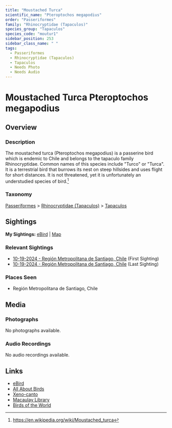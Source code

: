 ```yaml
---
title: "Moustached Turca"
scientific_name: "Pteroptochos megapodius"
order: "Passeriformes"
family: "Rhinocryptidae (Tapaculos)"
species_group: "Tapaculos"
species_code: "moutur1"
sidebar_position: 253
sidebar_class_name: " "
tags: 
  - Passeriformes
  - Rhinocryptidae (Tapaculos)
  - Tapaculos
  - Needs Photo
  - Needs Audio
---
```


# Moustached Turca <span className='sci_name'>Pteroptochos megapodius</span>

## Overview

### Description
The moustached turca (Pteroptochos megapodius) is a passerine bird which is endemic to Chile and belongs to the tapaculo family Rhinocryptidae. Common names of this species include "Turco" or "Turca". It is a terrestrial bird that burrows its nest on steep hillsides and uses flight for short distances. It is not threatened, yet it is unfortunately an understudied species of bird.[^1]

[^1]: https://en.wikipedia.org/wiki/Moustached_turca

### Taxonomy
[Passeriformes](/tags/passeriformes) > [Rhinocryptidae (Tapaculos)](/tags/rhinocryptidae-tapaculos) > [Tapaculos](/tags/tapaculos)


## Sightings

**My Sightings:** [eBird](https://ebird.org/lifelist?r=world&time=life&spp=moutur1) | [Map](/map?species_code=moutur1)

### Relevant Sightings

* [10-19-2024 - Región Metropolitana de Santiago, Chile](https://ebird.org/checklist/S199748080) (First Sighting)
* [10-19-2024 - Región Metropolitana de Santiago, Chile](https://ebird.org/checklist/S199524285) (Last Sighting)

### Places Seen

* Región Metropolitana de Santiago, Chile



## Media
### Photographs
No photographs available.

### Audio Recordings
No audio recordings available.

## Links
* [eBird](https://ebird.org/species/moutur1) 
* [All About Birds](https://www.allaboutbirds.org/guide/moutur1) 
* [Xeno-canto](https://www.xeno-canto.org/species/pteroptochos-megapodius) 
* [Macaulay Library](https://search.macaulaylibrary.org/catalog?taxonCode=moutur1&sort=rating_rank_desc)
* [Birds of the World](https://birdsoftheworld.org/bow/species/moutur1)
